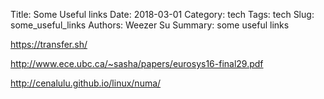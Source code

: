 Title: Some Useful links
Date: 2018-03-01
Category: tech
Tags: tech
Slug: some_useful_links
Authors: Weezer Su
Summary: some useful links

https://transfer.sh/

http://www.ece.ubc.ca/~sasha/papers/eurosys16-final29.pdf

http://cenalulu.github.io/linux/numa/

